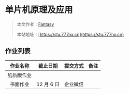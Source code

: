 # 单片机原理及应用

> 本文作者：[Fantasy](https://www.777nx.cn/personal/about/)
>
> 本站地址：[https://stu.777nx.cn](https://stu.777nx.cn)

## 作业列表

|  作业名称  |  截止日期  | 提交方式 | 备注 |
| :--------: | :--------: | :------: | :--: |
| 纸质版作业 |            |          |      |
|  书面作业  | 12 月 6 日 | 企业微信 |      |
